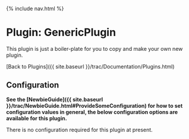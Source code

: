 {% include nav.html %}

# Plugin:  GenericPlugin

This plugin is just a boiler-plate for you to copy and make your own new plugin.

[Back to Plugins]({{ site.baseurl }}/trac/Documentation/Plugins.html)

## Configuration

**See the [NewbieGuide]({{ site.baseurl }}/trac/NewbieGuide.html#ProvideSomeConfiguration) for how to set configuration values in general, the below configuration options are available for this plugin.**

There is no configuration required for this plugin at present.

